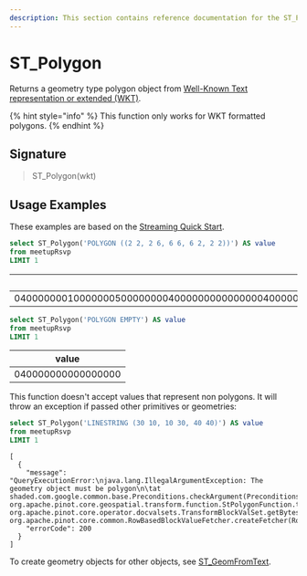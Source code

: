 ```yaml
---
description: This section contains reference documentation for the ST_Polygon function.
---
```


# ST_Polygon

Returns a geometry type polygon object from [Well-Known Text representation or extended (WKT)](https://en.wikipedia.org/wiki/Well-known\_text\_representation\_of\_geometry). 


{% hint style="info" %}
This function only works for WKT formatted polygons. 
{% endhint %}

## Signature

> ST_Polygon(wkt)

## Usage Examples

These examples are based on the [Streaming Quick Start](../../basics/getting-started/quick-start.md#streaming).

```sql
select ST_Polygon('POLYGON ((2 2, 2 6, 6 6, 6 2, 2 2))') AS value
from meetupRsvp 
LIMIT 1
```

| value | 
| ------------- | 
|040000000100000005000000004000000000000000400000000000000040000000000000004018000000000000401800000000000040180000000000004018000000000000400000000000000040000000000000004000000000000000 | 


```sql
select ST_Polygon('POLYGON EMPTY') AS value
from meetupRsvp 
LIMIT 1
```

| value | 
| ------------- | 
|040000000000000000 | 

This function doesn't accept values that represent non polygons.
It will throw an exception if passed other primitives or geometries:

```sql
select ST_Polygon('LINESTRING (30 10, 10 30, 40 40)') AS value
from meetupRsvp 
LIMIT 1
```

```text
[
  {
    "message": "QueryExecutionError:\njava.lang.IllegalArgumentException: The geometry object must be polygon\n\tat shaded.com.google.common.base.Preconditions.checkArgument(Preconditions.java:122)\n\tat org.apache.pinot.core.geospatial.transform.function.StPolygonFunction.transformToBytesValuesSV(StPolygonFunction.java:58)\n\tat org.apache.pinot.core.operator.docvalsets.TransformBlockValSet.getBytesValuesSV(TransformBlockValSet.java:95)\n\tat org.apache.pinot.core.common.RowBasedBlockValueFetcher.createFetcher(RowBasedBlockValueFetcher.java:66)",
    "errorCode": 200
  }
]
```

To create geometry objects for other objects, see [ST_GeomFromText](stgeomfromtext.md).